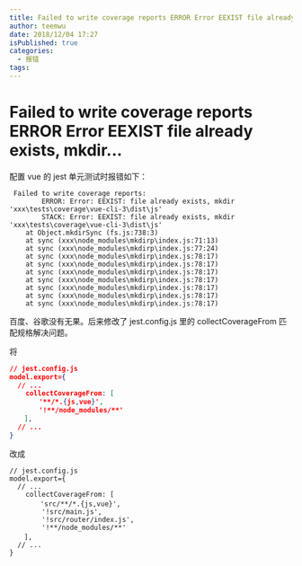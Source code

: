 ```yaml
---
title: Failed to write coverage reports ERROR Error EEXIST file already exists, mkdir...
author: teemwu
date: 2018/12/04 17:27
isPublished: true
categories:
  - 报错
tags:
---
```


# Failed to write coverage reports ERROR Error EEXIST file already exists, mkdir...

配置 vue 的 jest 单元测试时报错如下：

```
 Failed to write coverage reports:
        ERROR: Error: EEXIST: file already exists, mkdir 'xxx\tests\coverage\vue-cli-3\dist\js'
        STACK: Error: EEXIST: file already exists, mkdir 'xxx\tests\coverage\vue-cli-3\dist\js'
    at Object.mkdirSync (fs.js:738:3)
    at sync (xxx\node_modules\mkdirp\index.js:71:13)
    at sync (xxx\node_modules\mkdirp\index.js:77:24)
    at sync (xxx\node_modules\mkdirp\index.js:78:17)
    at sync (xxx\node_modules\mkdirp\index.js:78:17)
    at sync (xxx\node_modules\mkdirp\index.js:78:17)
    at sync (xxx\node_modules\mkdirp\index.js:78:17)
    at sync (xxx\node_modules\mkdirp\index.js:78:17)
    at sync (xxx\node_modules\mkdirp\index.js:78:17)
    at sync (xxx\node_modules\mkdirp\index.js:78:17)

```

百度、谷歌没有无果。后来修改了 jest.config.js 里的 collectCoverageFrom 匹配规格解决问题。

将

```json
// jest.config.js
model.export={
  // ...
    collectCoverageFrom: [
    　　'**/*.{js,vue}',
    　　'!**/node_modules/**'
  　],
  // ...      
}

```

改成

```
// jest.config.js
model.export={
  // ...
    collectCoverageFrom: [
    　  'src/**/*.{js,vue}',
        '!src/main.js',
        '!src/router/index.js',
        '!**/node_modules/**'
  　],
  // ...      
}

```